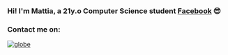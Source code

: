 ### Hi! I'm Mattia, a 21y.o Computer Science student [Facebook][website] :sunglasses:

### Contact me on:
[<img src="https://github.com/iconic/open-iconic/svg/globe.svg" alt="globe">][website]

[website]:https://www.facebook.com/matthewsamadj/ 
<!--
**mattiamori/mattiamori** is a ✨ _special_ ✨ repository because its `README.md` (this file) appears on your GitHub profile.

Here are some ideas to get you started:

- 🔭 I’m currently working on ...
- 🌱 I’m currently learning ...
- 👯 I’m looking to collaborate on ...
- 🤔 I’m looking for help with ...
- 💬 Ask me about ...
- 📫 How to reach me: ...
- 😄 Pronouns: ...
- ⚡ Fun fact: ...
-->

